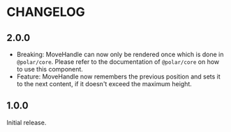 # CHANGELOG

## 2.0.0

- Breaking: MoveHandle can now only be rendered once which is done in `@polar/core`. Please refer to the documentation of `@polar/core` on how to use this component.
- Feature: MoveHandle now remembers the previous position and sets it to the next content, if it doesn't exceed the maximum height.

## 1.0.0

Initial release.
